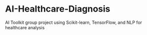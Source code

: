 # AI-Healthcare-Diagnosis
AI Toolkit group project using Scikit-learn, TensorFlow, and NLP for healthcare analysis
